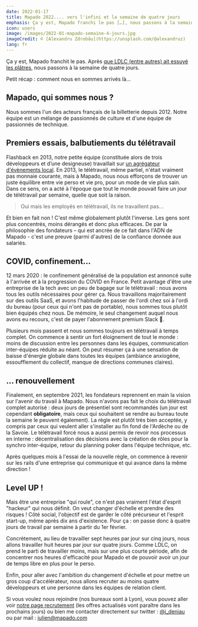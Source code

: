 ```yaml
---
date: 2022-01-17
title: Mapado 2022.... vers l'infini et la semaine de quatre jours
emphasis: Ça y est, Mapado franchi le pas […], nous passons à la semaine de quatre jours.
icon: users
image: /images/2022-01-mapado-semaine-4-jours.jpg
imageCredit: © [Alexandru Zdrobău](https://unsplash.com/@alexandruz)
lang: fr
---
```


Ça y est, Mapado franchit le pas. Après [que LDLC (entre autres) ait essuyé les plâtres](https://www.linkedin.com/pulse/de-lautre-cot%25C3%25A9-du-miroir-laurent-de-la-clergerie/), nous passons à la semaine de quatre jours.

Petit récap : comment nous en sommes arrivés là…

## Mapado, qui sommes nous ?

Nous sommes l'un des acteurs français de la billetterie depuis 2012. Notre équipe est un mélange de passionnés de culture et d'une équipe de passionnés de technique.

## Premiers essais, balbutiements du télétravail

Flashback en 2013, notre petite équipe (constituée alors de trois développeurs et d’une designeuse) travaillait sur [un agrégateur d'évènements local](https://lentreprise.lexpress.fr/diaporama/diapo-photo/creation-entreprise/start-in-lyon-14-start-up-qui-ont-de-l-avenir_1531785.html).
En 2013, le télétravail, même partiel, n'était vraiment pas monnaie courante, mais à Mapado, nous nous efforçons de trouver un juste équilibre entre vie perso et vie pro, pour un mode de vie plus sain. Dans ce sens, on a acté à l'époque que tout le monde pouvait faire un jour de télétravail par semaine, quelle que soit la raison.

> Oui mais les employés en télétravail, ils ne travaillent pas...

Et bien en fait non ! C'est même globalement plutôt l'inverse. Les gens sont plus concentrés, moins dérangés et donc plus efficaces. De par la philosophie des fondateurs – qui est ancrée de ce fait dans l'ADN de Mapado - c'est une preuve (parmi d'autres) de la confiance donnée aux salariés.

## COVID, confinement...

12 mars 2020 : le confinement généralisé de la population est annoncé suite à l'arrivée et à la progression du COVID en France. Petit avantage d'être une entreprise de la tech avec un peu de bagage sur le télétravail : nous avons tous les outils nécessaires pour gérer ça. Nous travaillons majoritairement sur des outils SaaS, et avons l'habitude de passer de l'ordi chez soi à l'ordi du bureau (pour ceux qui n'ont pas de portable), nous sommes tous plutôt bien équipés chez nous. De mémoire, le seul changement auquel nous avons eu recours, c'est de payer l'abonnement premium Slack 🙂.

Plusieurs mois passent et nous sommes toujours en télétravail à temps complet. On commence à sentir un fort éloignement de tout le monde : moins de discussion entre les personnes dans les équipes, communication inter-équipes réduite au néant.
On peut résumer ça à une sensation de baisse d'énergie globale dans toutes les équipes (ambiance anxiogène, essoufflement du collectif, manque de directions communes claires).

## ... renouvellement

Finalement, en septembre 2021, les fondateurs reprennent en main la vision sur l'avenir du travail à Mapado. Nous n'avons pas fait le choix du télétravail complet autorisé : deux jours de présentiel sont recommandés (un jour est cependant **obligatoire**, mais ceux qui souhaitent se rendre au bureau toute la semaine le peuvent également). La règle est plutôt très bien acceptée, y compris par ceux qui veulent aller s'installer au fin fond de l'Ardèche ou de la Savoie.
Le télétravail forcé nous a aussi permis de revoir nos processus en interne : décentralisation des décisions avec la création de rôles pour la synchro inter-équipe, retour du planning poker dans l'équipe technique, etc.

Après quelques mois à l'essai de la nouvelle règle, on commence à revenir sur les rails d'une entreprise qui communique et qui avance dans la même direction !

## Level UP !

Mais être une entreprise "qui roule", ce n'est pas vraiment l'état d'esprit "hackeur" qui nous définit. On veut changer d'échelle et prendre des risques !
Côté social, l'objectif est de garder le côté précurseur et l'esprit start-up, même après dix ans d'existence. Pour ça : on passe donc à quatre jours de travail par semaine à partir du 1er février.

Concrètement, au lieu de travailler sept heures par jour sur cinq jours, nous allons travailler huit heures par jour sur quatre jours. Comme LDLC, on prend le parti de travailler moins, mais sur une plus courte période, afin de concentrer nos heures d'efficacité pour Mapado et de pouvoir avoir un jour de temps libre en plus pour le perso.

Enfin, pour aller avec l'ambition du changement d'échelle et pour mettre un gros coup d'accélérateur, nous allons recruter au moins quatre développeurs et une personne dans les équipes de relation client.

Si vous voulez nous rejoindre (nos bureaux sont à Lyon), vous pouvez aller voir [notre page recrutement](https://pro.mapado.com/join-the-team/) (les offres actualisés vont paraître dans les prochains jours) ou bien me contacter directement sur twitter : [@j_deniau](https://twitter.com/j_deniau) ou par mail : julien@mapado.com
